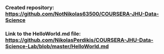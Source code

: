 ### Created repository: https://github.com/NotNikolas63500/COURSERA-JHU-Data-Science
### Link to the HelloWorld.md file: https://github.com/NikolasPerdikis/COURSERA-JHU-Data-Science-Lab/blob/master/HelloWorld.md
